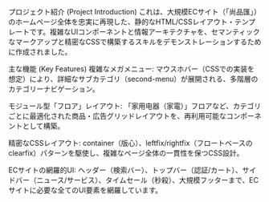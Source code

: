 プロジェクト紹介 (Project Introduction)
これは、大規模ECサイト（「尚品匯」）のホームページ全体を忠実に再現した、静的なHTML/CSSレイアウト・テンプレートです。複雑なUIコンポーネントと情報アーキテクチャを、セマンティックなマークアップと精密なCSSで構築するスキルをデモンストレーションするために作成されました。

主な機能 (Key Features)
複雑なメガメニュー: マウスホバー（CSSでの実装を想定）により、詳細なサブカテゴリ（second-menu）が展開される、多階層のカテゴリーナビゲーション。

モジュール型「フロア」レイアウト: 「家用电器（家電）」フロアなど、カテゴリごとに最適化された商品・広告グリッドレイアウトを、再利用可能なコンポーネントとして構築。

精密なCSSレイアウト: container（版心）、leftfix/rightfix（フロートベースのclearfix）パターンを駆使し、複雑なページ全体の一貫性を保つCSS設計。

ECサイトの網羅的UI: ヘッダー（検索バー）、トップバー（認証/カート）、サイドバー（ニュース/サービス）、タイムセール（秒殺）、大規模フッターまで、ECサイトに必要な全てのUI要素を網羅しています。